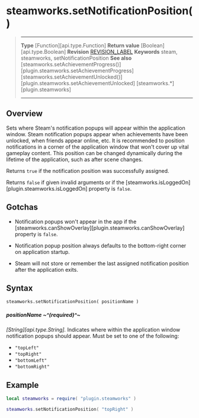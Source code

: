 # steamworks.setNotificationPosition()

> --------------------- ------------------------------------------------------------------------------------------
> __Type__              [Function][api.type.Function]
> __Return value__      [Boolean][api.type.Boolean]
> __Revision__          [REVISION_LABEL](REVISION_URL)
> __Keywords__          steam, steamworks, setNotificationPosition
> __See also__          [steamworks.setAchievementProgress()][plugin.steamworks.setAchievementProgress]
>						[steamworks.setAchievementUnlocked()][plugin.steamworks.setAchievementUnlocked]
>						[steamworks.*][plugin.steamworks]
> --------------------- ------------------------------------------------------------------------------------------


## Overview

Sets where Steam's notification popups will appear within the application window. Steam notification popups appear when achievements have been unlocked, when friends appear online, etc. It is recommended to position notifications in a corner of the application window that won't cover up vital gameplay content. This position can be changed dynamically during the lifetime of the application, such as after scene changes.

Returns `true` if the notification position was successfully assigned.

Returns `false` if given invalid arguments or if the [steamworks.isLoggedOn][plugin.steamworks.isLoggedOn] property is `false`.


## Gotchas

* Notification popups won't appear in the app if the [steamworks.canShowOverlay][plugin.steamworks.canShowOverlay] property is `false`.

* Notification popup position always defaults to the <nobr>bottom-right</nobr> corner on application startup.

* Steam will not store or remember the last assigned notification position after the application exits.


## Syntax

	steamworks.setNotificationPosition( positionName )

##### positionName ~^(required)^~
_[String][api.type.String]._ Indicates where within the application window notification popups should appear. Must be set to one of the following:

* `"topLeft"`
* `"topRight"`
* `"bottomLeft"`
* `"bottomRight"`


## Example

``````lua
local steamworks = require( "plugin.steamworks" )

steamworks.setNotificationPosition( "topRight" )
``````
